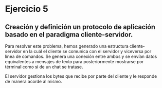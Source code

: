 # Ejercicio 5
## Creación y definición un protocolo de aplicación basado en el paradigma cliente-servidor.

Para resolver este problema, hemos generado una estructura cliente-servidor en la cuál el cliente se comunica con el servidor y viceversa por línea de comandos. Se genera una conexión entre ambos y se envían datos equivalentes a mensajes de texto para posteriormente mostrarse por términal como si de un chat se tratase.

El servidor gestiona los bytes que recibe por parte del cliente y le responde de manera acorde al mismo.
